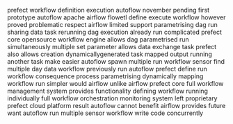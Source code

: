 prefect workflow definition execution autoflow november pending first prototype autoflow apache airflow flowetl define execute workflow however proved problematic respect airflow limited support parametrising dag run sharing data task rerunning dag execution already run complicated prefect core opensource workflow engine allows dag parametrised run simultaneously multiple set parameter allows data exchange task prefect also allows creation dynamicallygenerated task mapped output running another task make easier autoflow spawn multiple run workflow sensor find multiple day data workflow previously run autoflow prefect define run workflow consequence process parametrising dynamically mapping workflow run simpler would airflow unlike airflow prefect core full workflow management system provides functionality defining workflow running individually full workflow orchestration monitoring system left proprietary prefect cloud platform result autoflow cannot benefit airflow provides future want autoflow run multiple sensor workflow write code concurrently